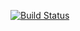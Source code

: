 [![Build Status](https://travis-ci.com/MariaMigun/job4j_tracker.svg?branch=master)](https://travis-ci.com/MariaMigun/job4j_tracker)

